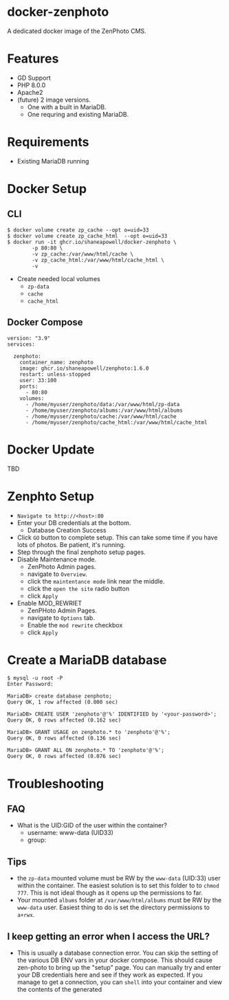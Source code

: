 # docker-zenphoto
A dedicated docker image of the ZenPhoto CMS.

# Features
- GD Support
- PHP 8.0.0
- Apache2
- (future) 2 image versions.
  - One with a built in MariaDB.
  - One requring and existing MariaDB.

# Requirements
- Existing MariaDB running

# Docker Setup
## CLI
```
$ docker volume create zp_cache --opt o=uid=33
$ docker volume create zp_cache_html  --opt o=uid=33
$ docker run -it ghcr.io/shaneapowell/docker-zenphoto \
        -p 80:80 \
        -v zp_cache:/var/www/html/cache \
        -v zp_cache_html:/var/www/html/cache_html \
        -v
```
- Create needed local volumes
  - `zp-data`
  - `cache`
  - `cache_html`

## Docker Compose
```
version: "3.9"
services:

  zenphoto:
    container_name: zenphoto
    image: ghcr.io/shaneapowell/zenphoto:1.6.0
    restart: unless-stopped
    user: 33:100
    ports:
      - 80:80
    volumes:
      - /home/myuser/zenphoto/data:/var/www/html/zp-data
      - /home/myuser/zenphoto/albums:/var/www/html/albums
      - /home/myuser/zenphoto/cache:/var/www/html/cache
      - /home/myuser/zenphoto/cache_html:/var/www/html/cache_html

```

# Docker Update
TBD

# Zenphto Setup
- `Navigate to http://<host>:80`
- Enter your DB credentials at the bottom.
  - Database Creation Success
- Click `GO` button to complete setup. This can take some time if you have lots of photos. Be patient, it's running.
- Step through the final zenphoto setup pages.
- Disable Maintenance mode.
  - ZenPhoto Admin pages.
  - navigate to `Overview`.
  - click the `maintentance mode` link near the middle.
  - click the `open the site` radio button
  - click `Apply`
- Enable MOD_REWRIET
  - ZenPHoto Admin Pages.
  - navigate to `Options` tab.
  - Enable the `mod rewrite` checkbox
  - click `Apply`


# Create a MariaDB database
```
$ mysql -u root -P
Enter Password:

MariaDB> create database zenphoto;
Query OK, 1 row affected (0.000 sec)

MariaDB> CREATE USER 'zenphoto'@'%' IDENTIFIED by '<your-password>';
Query OK, 0 rows affected (0.162 sec)

MariaDB> GRANT USAGE on zenphoto.* to 'zenphoto'@'%';
Query OK, 0 rows affected (0.136 sec)

MariaDB> GRANT ALL ON zenphoto.* TO 'zenphoto'@'%';
Query OK, 0 rows affected (0.076 sec)

```

# Troubleshooting
## FAQ
- What is the UID:GID of the user within the container?
  - username: www-data (UID33)
  - group:

## Tips
- the `zp-data` mounted volume must be RW by the `www-data` (UID:33) user within the container.   The easiest solution is to set this folder to to `chmod 777`. This is not ideal though as it opens up the permissions to far.
- Your mounted `albums` folder at `/var/www/html/albums` must be RW by the `www-data` user.  Easiest thing to do is set the directory permissions to `a+rwx`.

## I keep getting an error when I access the URL?
- This is usually a database connection error.  You can skip the setting of the various DB ENV vars in your docker compose. This should cause zen-photo to bring up the "setup" page.  You can manually try and enter your DB credentials here and see if they work as expected. If you manage to get a connection, you can `shell` into your container and view the contents of the generated